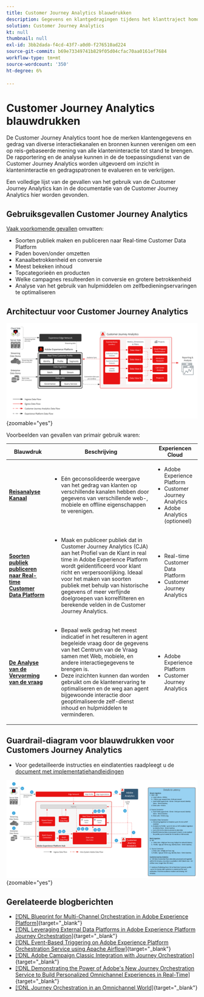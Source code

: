 ```yaml
---
title: Customer Journey Analytics blauwdrukken
description: Gegevens en klantgedragingen tijdens het klanttraject homogeniseren en analyseren
solution: Customer Journey Analytics
kt: null
thumbnail: null
exl-id: 3bb2dada-f4cd-43f7-a0d0-f276510ad224
source-git-commit: b69e73349741b829f05d04cfac70aa0161ef7684
workflow-type: tm+mt
source-wordcount: '350'
ht-degree: 6%

---
```


# Customer Journey Analytics blauwdrukken

De Customer Journey Analytics toont hoe de merken klantengegevens en gedrag van diverse interactiekanalen en bronnen kunnen verenigen om een op reis-gebaseerde mening van alle klanteninteractie tot stand te brengen. De rapportering en de analyse kunnen in de de toepassingsdienst van de Customer Journey Analytics worden uitgevoerd om inzicht in klanteninteractie en gedragspatronen te evalueren en te verkrijgen.

Een volledige lijst van de gevallen van het gebruik van de Customer Journey Analytics kan in de documentatie van de Customer Journey Analytics hier worden gevonden.

## Gebruiksgevallen Customer Journey Analytics

[Vaak voorkomende gevallen](https://experienceleague.adobe.com/docs/analytics-platform/using/cja-usecases/cja-usecases.html?lang=en) omvatten:

* Soorten publiek maken en publiceren naar Real-time Customer Data Platform
* Paden boven/onder omzetten
* Kanaalbetrokkenheid en conversie
* Meest bekeken inhoud
* Topcategorieën en producten
* Welke campagnes resulteerden in conversie en grotere betrokkenheid
* Analyse van het gebruik van hulpmiddelen om zelfbedieningservaringen te optimaliseren

## Architectuur voor Customer Journey Analytics

![Architectuurdiagram](assets/CJA.svg){zoomable=&quot;yes&quot;}

Voorbeelden van gevallen van primair gebruik waren:

| Blauwdruk | Beschrijving | Experiencen Cloud |
|---|---|---|
| **[Reisanalyse Kanaal](https://experienceleague.adobe.com/docs/analytics-platform/using/cja-usecases/cross-channel.html)** | <ul><li>Eén geconsolideerde weergave van het gedrag van klanten op verschillende kanalen hebben door gegevens van verschillende web-, mobiele en offline eigenschappen te verenigen.</li></ul> | <ul><li>Adobe Experience Platform</li><li>Customer Journey Analytics</li><li>Adobe Analytics (optioneel)</li></ul> |
| **[Soorten publiek publiceren naar Real-time Customer Data Platform](https://experienceleague.adobe.com/docs/analytics-platform/using/cja-components/audiences/publish.html)** | <ul><li>Maak en publiceer publiek dat in Customer Journey Analytics (CJA) aan het Profiel van de Klant in real time in Adobe Experience Platform wordt geïdentificeerd voor klant richt en verpersoonlijking. Ideaal voor het maken van soorten publiek met behulp van historische gegevens of meer verfijnde doelgroepen van korrelfilteren en berekende velden in de Customer Journey Analytics.</li></ul> | <ul><li>Real-time Customer Data Platform</li><li>Customer Journey Analytics</li> |
| **[De Analyse van de Vervorming van de vraag](https://experienceleague.adobe.com/docs/analytics-platform/using/cja-usecases/call-center.html)** | <ul><li>Bepaal welk gedrag het meest indicatief in het resulteren in agent begeleide vraag door de gegevens van het Centrum van de Vraag samen met Web, mobiele, en andere interactiegegevens te brengen is.</li><li>Deze inzichten kunnen dan worden gebruikt om de klantenervaring te optimaliseren en de weg aan agent bijgewoonde interactie door geoptimaliseerde zelf-dienst inhoud en hulpmiddelen te verminderen.  </li></ul> | <ul><li>Adobe Experience Platform</li><li>Customer Journey Analytics</li> |

## Guardrail-diagram voor blauwdrukken voor Customers Journey Analytics

* Voor gedetailleerde instructies en eindlatenties raadpleegt u de [document met implementatiehandleidingen](../experience-platform/deployment/guardrails.md)

![Guardrail-diagram](../experience-platform/deployment/assets/CJA_guardrails.svg){zoomable=&quot;yes&quot;}

## Gerelateerde blogberichten

* [[!DNL Blueprint for Multi-Channel Orchestration in Adobe Experience Platform]](https://medium.com/adobetech/blueprint-for-multi-channel-orchestration-in-adobe-experience-platform-c68317e94184){target="_blank"}
* [[!DNL Leveraging External Data Platforms in Adobe Experience Platform Journey Orchestration]](https://medium.com/adobetech/leveraging-external-data-platforms-in-adobe-experience-platform-journey-orchestration-54fc6134fe17){target="_blank"}
* [[!DNL Event-Based Triggering on Adobe Experience Platform Orchestration Service using Apache Airflow]](https://medium.com/adobetech/event-based-triggering-on-adobe-experience-platform-orchestration-service-using-apache-airflow-8607b28251f1){target="_blank"}
* [[!DNL Adobe Campaign Classic Integration with Journey Orchestration]](https://medium.com/adobetech/adobe-campaign-classic-integration-with-journey-orchestration-ae577653281){target="_blank"}
* [[!DNL Demonstrating the Power of Adobe's New Journey Orchestration Service to Build Personalized Omnichannel Experiences in Real-Time]](https://medium.com/adobetech/demonstrating-the-power-of-adobes-new-journey-orchestration-service-to-build-personalized-aa60d88cd34){target="_blank"}
* [[!DNL Journey Orchestration in an Omnichannel World]](https://medium.com/adobetech/journey-orchestration-in-an-omnichannel-world-3a2d32d556d9){target="_blank"}
